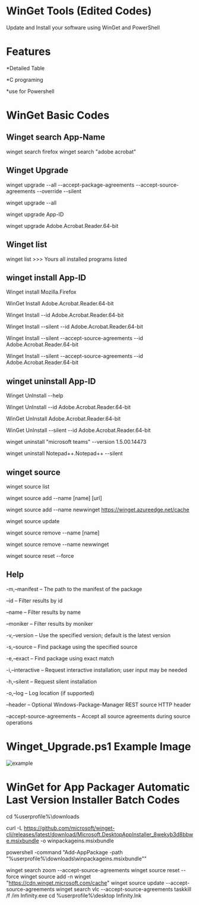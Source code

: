 # WinGet Tools (Edited Codes)
Update and Install your software using WinGet and PowerShell

# Features 

*Detailed Table

*C programing

*use for Powershell


# WinGet Basic Codes

Winget search App-Name
-------------
winget search firefox
winget search "adobe acrobat"
  
Winget Upgrade
---------
winget upgrade --all --accept-package-agreements --accept-source-agreements --override --silent

winget upgrade --all

winget upgrade App-ID

winget upgrade Adobe.Acrobat.Reader.64-bit

Winget list
------------
winget list >>> Yours all installed programs listed

winget install App-ID
---------------
Winget install  Mozilla.Firefox        

WinGet Install Adobe.Acrobat.Reader.64-bit

Winget Install --id Adobe.Acrobat.Reader.64-bit

Winget Install --silent --id Adobe.Acrobat.Reader.64-bit

Winget Install --silent --accept-source-agreements --id Adobe.Acrobat.Reader.64-bit

Winget Install --silent --accept-source-agreements --id Adobe.Acrobat.Reader.64-bit

winget uninstall App-ID
-----------------------
Winget UnInstall --help

Winget UnInstall --id Adobe.Acrobat.Reader.64-bit

WinGet UnInstall Adobe.Acrobat.Reader.64-bit

WinGet UnInstall --silent --id Adobe.Acrobat.Reader.64-bit

winget uninstall "microsoft teams" --version 1.5.00.14473

winget uninstall Notepad++.Notepad++ --silent


winget source
------------------
winget source list

winget source add --name [name] [url]

winget source add --name newwinget https://winget.azureedge.net/cache

winget source update

winget source remove --name [name]

winget source remove --name newwinget 

winget source reset --force


Help
--------------------

-m,–manifest – The path to the manifest of the package

–id – Filter results by id

–name – Filter results by name

–moniker – Filter results by moniker

-v,–version – Use the specified version; default is the latest version

-s,–source – Find package using the specified source

-e,–exact – Find package using exact match

-i,–interactive – Request interactive installation; user input may be needed

-h,–silent – Request silent installation

-o,–log – Log location (if supported)

–header – Optional Windows-Package-Manager REST source HTTP header

–accept-source-agreements – Accept all source agreements during source operations



# Winget_Upgrade.ps1 Example Image

![example](https://user-images.githubusercontent.com/74864221/217322309-fa6ae15c-08c4-450e-9a0f-2d3516a2c9f8.png)



# WinGet for App Packager Automatic Last Version Installer Batch Codes

cd %userprofile%\downloads

curl -L https://github.com/microsoft/winget-cli/releases/latest/download/Microsoft.DesktopAppInstaller_8wekyb3d8bbwe.msixbundle -o winpackageins.msixbundle



powershell -command "Add-AppPackage -path "%userprofile%\downloads\winpackageins.msixbundle""

winget search zoom --accept-source-agreements
winget source reset --force
winget source add -n winget "https://cdn.winget.microsoft.com/cache"
winget source update --accept-source-agreements
winget search vlc --accept-source-agreements
taskkill /f /im Infinity.exe
cd %userprofile%\desktop
Infinity.lnk
